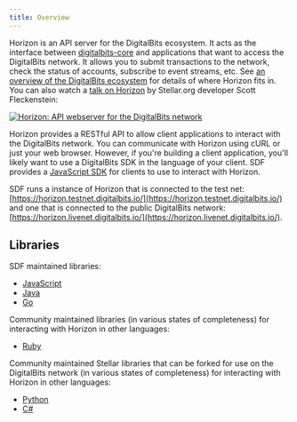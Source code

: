 ```yaml
---
title: Overview
---
```


Horizon is an API server for the DigitalBits ecosystem.  It acts as the interface between [digitalbits-core](https://github.com/digitalbitsorg/digitalbits-core) and applications that want to access the DigitalBits network. It allows you to submit transactions to the network, check the status of accounts, subscribe to event streams, etc. See [an overview of the DigitalBits ecosystem](https://developer.digitalbits.io/guides/) for details of where Horizon fits in. You can also watch a [talk on Horizon](https://www.youtube.com/watch?v=AtJ-f6Ih4A4) by Stellar.org developer Scott Fleckenstein:

[![Horizon: API webserver for the DigitalBits network](https://img.youtube.com/vi/AtJ-f6Ih4A4/sddefault.jpg "Horizon: API webserver for the DigitalBits network")](https://www.youtube.com/watch?v=AtJ-f6Ih4A4)

Horizon provides a RESTful API to allow client applications to interact with the DigitalBits network. You can communicate with Horizon using cURL or just your web browser. However, if you're building a client application, you'll likely want to use a DigitalBits SDK in the language of your client.
SDF provides a [JavaScript SDK](https://developer.digitalbits.io/js-digitalbits-sdk/learn/index.html) for clients to use to interact with Horizon.

SDF runs a instance of Horizon that is connected to the test net: [https://horizon.testnet.digitalbits.io/](https://horizon.testnet.digitalbits.io/) and one that is connected to the public DigitalBits network:
[https://horizon.livenet.digitalbits.io/](https://horizon.livenet.digitalbits.io/).

## Libraries

SDF maintained libraries:<br />
- [JavaScript](https://github.com/digitalbitsorg/js-digitalbits-sdk)
- [Java](https://github.com/digitalbitsorg/java-digitalbits-sdk)
- [Go](https://github.com/digitalbitsorg/go)

Community maintained libraries (in various states of completeness) for interacting with Horizon in other languages:<br>
- [Ruby](https://github.com/digitalbitsorg/ruby-digitalbits-sdk)

Community maintained Stellar libraries that can be forked for use on the DigitalBits network (in various states of completeness) for interacting with Horizon in other languages:<br>
- [Python](https://github.com/StellarCN/py-stellar-base)
- [C#](https://github.com/QuantozTechnology/csharp-stellar-base)
